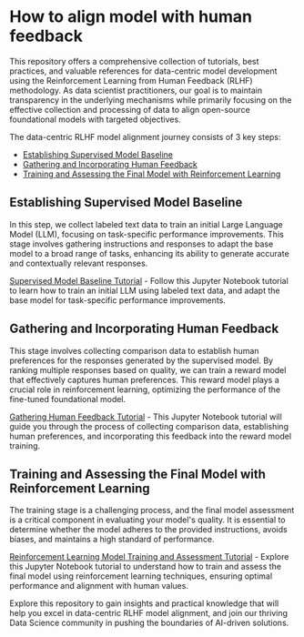# How to align model with human feedback
This repository offers a comprehensive collection of tutorials, best practices, and valuable references for data-centric model development using the Reinforcement Learning from Human Feedback (RLHF) methodology. As data scientist practitioners, our goal is to maintain transparency in the underlying mechanisms while primarily focusing on the effective collection and processing of data to align open-source foundational models with targeted objectives.

The data-centric RLHF model alignment journey consists of 3 key steps:

- [Establishing Supervised Model Baseline](#establishing-supervised-model-baseline)
- [Gathering and Incorporating Human Feedback](#gathering-and-incorporating-human-feedback)
- [Training and Assessing the Final Model with Reinforcement Learning](#training-and-assessing-the-final-model-with-reinforcement-learning)

## Establishing Supervised Model Baseline
In this step, we collect labeled text data to train an initial Large Language Model (LLM), focusing on task-specific performance improvements. This stage involves gathering instructions and responses to adapt the base model to a broad range of tasks, enhancing its ability to generate accurate and contextually relevant responses.

[Supervised Model Baseline Tutorial](tutorials/supervised_model_baseline.ipynb) - Follow this Jupyter Notebook tutorial to learn how to train an initial LLM using labeled text data, and adapt the base model for task-specific performance improvements.

## Gathering and Incorporating Human Feedback
This stage involves collecting comparison data to establish human preferences for the responses generated by the supervised model. By ranking multiple responses based on quality, we can train a reward model that effectively captures human preferences. This reward model plays a crucial role in reinforcement learning, optimizing the performance of the fine-tuned foundational model.

[Gathering Human Feedback Tutorial](tutorials/gathering_human_feedback.ipynb) - This Jupyter Notebook tutorial will guide you through the process of collecting comparison data, establishing human preferences, and incorporating this feedback into the reward model training.

## Training and Assessing the Final Model with Reinforcement Learning
The training stage is a challenging process, and the final model assessment is a critical component in evaluating your model's quality. It is essential to determine whether the model adheres to the provided instructions, avoids biases, and maintains a high standard of performance.

[Reinforcement Learning Model Training and Assessment Tutorial](tutorials/reinforcement_learning_training_and_assessment.ipynb) - Explore this Jupyter Notebook tutorial to understand how to train and assess the final model using reinforcement learning techniques, ensuring optimal performance and alignment with human values.

Explore this repository to gain insights and practical knowledge that will help you excel in data-centric RLHF model alignment, and join our thriving Data Science community in pushing the boundaries of AI-driven solutions.

